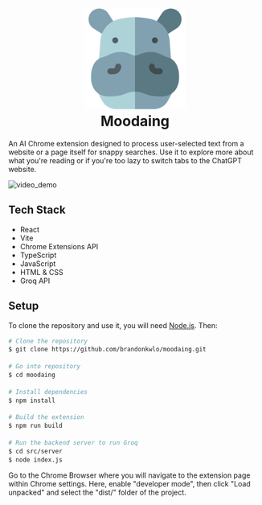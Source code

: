 <h1 align="center">
<img src="./public/hippo.png" alt="moodaing" width="200">
<br>
Moodaing
</br>
</h1>

An AI Chrome extension designed to process user-selected text from a website or a page itself for snappy searches. Use it to explore more about what you're reading or if you're too lazy to switch tabs to the ChatGPT website.

![video_demo](./docs/moodaing_video_demo.gif)

## Tech Stack

- React
- Vite
- Chrome Extensions API
- TypeScript
- JavaScript
- HTML & CSS
- Groq API

## Setup

To clone the repository and use it, you will need [Node.js](https://nodejs.org/en/download/). Then:

```bash
# Clone the repository
$ git clone https://github.com/brandonkwlo/moodaing.git

# Go into repository
$ cd moodaing

# Install dependencies
$ npm install

# Build the extension
$ npm run build

# Run the backend server to run Groq
$ cd src/server
$ node index.js
```

Go to the Chrome Browser where you will navigate to the extension page within Chrome settings. Here, enable "developer mode", then click "Load unpacked" and select the "dist/" folder of the project.
